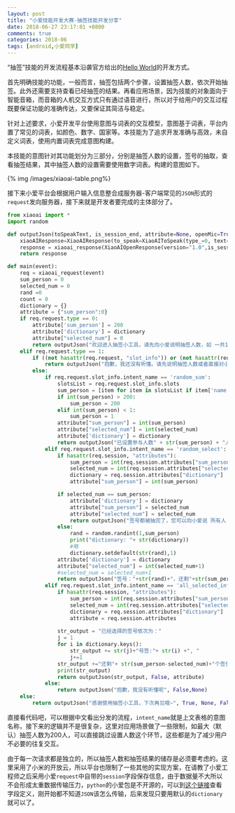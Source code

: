 ```yaml
---
layout: post
title: "小爱技能开发大赛-抽签技能开发分享"
date: 2018-06-27 23:17:01 +0800
comments: true
categories: 2018-06
tags: [android,小爱同学]
---
```

“抽签”技能的开发流程基本沿袭官方给出的[Hello World](https://xiaoai.mi.com/documents/Home?type=/api/doc/render_markdown/SkillAccess/SkillDocument/HelloWorld)的开发方式。

首先明确技能的功能，一般而言，抽签包括两个步骤，设置抽签人数，依次开始抽签。<!--more-->此外还需要支持查看已经抽签的结果。再看应用场景，因为技能的对象面向于智能音箱，而音箱的人机交互方式只有通过语音进行，所以对于给用户的交互过程既要保证功能的准确传达，又要保证其简洁与稳定。

针对上述要求，小爱开发平台使用意图与词表的交互模型，意图基于词表，平台内置了常见的词表，如颜色、数字、国家等。本技能为了追求开发准确与高效，未自定义词表，使用内置词表完成意图构建。

本技能的意图针对其功能划分为三部分，分别是抽签人数的设置，签号的抽取，查看抽签结果，其中抽签人数的设置需要使用数字词表。构建的意图如下。

{% img /images/xiaoai-table.png%}

接下来小爱平台会根据用户输入信息整合成服务器-客户端常见的`JSON`形式的`request`发向服务器，接下来就是开发者要完成的主体部分了。
```python
from xiaoai import *
import random

def outputJson(toSpeakText, is_session_end, attribute=None, openMic=True):
    xiaoAIResponse=XiaoAIResponse(to_speak=XiaoAIToSpeak(type_=0, text=toSpeakText), open_mic=openMic)
    response = xiaoai_response(XiaoAIOpenResponse(version="1.0",is_session_end=is_session_end,response=xiaoAIResponse,session_attributes=attribute))
    return response

def main(event):
    req = xiaoai_request(event)
    sum_person = 0
    selected_num = 0
    rand =0
    count = 0
    dictionary = {}
    attribute = {"sum_person":0}
    if req.request.type == 0:
        attribute['sum_person'] = 200
        attribute['dictionary'] = dictionary
        attribute["selected_num"] = 0
        return outputJson("欢迎进入抽签小工具，请先向小爱说明抽签人数，如 一共10个人", False, attribute)
    elif req.request.type == 1:
        if ((not hasattr(req.request, "slot_info")) or (not hasattr(req.request.slot_info, "intent_name"))):
            return outputJson("抱歉，我还没有听懂。请先说明抽签人数或者直接对小爱说抽签。", False, None)
        else:
            if req.request.slot_info.intent_name == 'random_sum':
                slotsList = req.request.slot_info.slots
                sum_person = [item for item in slotsList if item['name'] == 'random_sum'][0]['value']
                if int(sum_person) > 200:
                    sum_person = 200
                elif int(sum_person) < 1:
                    sum_person = 1
                attribute["sum_person"] = int(sum_person)
                attribute["selected_num"] = int(selected_num)
                attribute['dictionary'] = dictionary
                return outputJson("已设置参与人数" + str(sum_person) + "人，请大家依次对小爱说 抽签 抽取自己的签号", False,attribute)
            elif req.request.slot_info.intent_name == 'random_select':
                if hasattr(req.session, "attributes"):
                    sum_person = int(req.session.attributes["sum_person"])
                    selected_num = int(req.session.attributes["selected_num"])
                    dictionary = req.session.attributes["dictionary"]
                    attribute["sum_person"] = int(sum_person)

                if selected_num == sum_person:
                    attribute['dictionary'] = dictionary
                    attribute["sum_person"] = selected_num
                    attribute["selected_num"] = selected_num
                    return outputJson("签号都被抽完了，您可以向小爱说 所有人 来查看抽签信息或者重新设置人数哦", False,attribute)
                else:
                    rand = random.randint(1,sum_person)
                    print("dictionary: "+ str(dictionary))
                    #略
                    dictionary.setdefault(str(rand),1)
                attribute['dictionary'] = dictionary
                attribute["selected_num"] = int(selected_num+1)
                #selected_num = selected_num+1
                return outputJson("签号："+str(rand)+"，还剩"+str(sum_person-selected_num-1)+"个签位", False, attribute) 
            elif req.request.slot_info.intent_name == 'all_selected_info':
                if hasattr(req.session, "attributes"):
                    sum_person = int(req.session.attributes["sum_person"])
                    selected_num = int(req.session.attributes["selected_num"])
                    dictionary = req.session.attributes["dictionary"]
                    attribute = req.session.attributes
                
                str_output = "已经选择的签号依次为："
                j = 1
                for i in dictionary.keys():
                    str_output += str(j)+"号签:"+ str(i) +", "
                    j+=1
                str_output +="还剩"+ str(sum_person-selected_num)+"个签位未选择。"
                print(str_output)
                return outputJson(str_output, False, attribute)
            else:
                return outputJson("抱歉，我没有听懂呢", False,None)
    else:
        return outputJson("感谢使用抽签小工具，下次再见哦~", True, None, False)
```

直接看代码吧，可以根据中文看出分发的流程，`intent_name`就是上文表格的意图名称，接下来的逻辑并不是很复杂，这里对应用场景做了一些限制，如最大（默认）抽签人数为200人，可以直接跳过设置人数这个环节，这些都是为了减少用户不必要的往复交互。

由于每一次请求都是独立的，所以抽签人数和抽签结果的储存是必须要考虑的。这里采用了小米的开放云，所以平台也限制了一些其他的实现方案，在请教了小爱工程师之后采用小爱`request`中自带的`session`字段保存信息，由于数据量不大所以不会形成太重数据传输压力，`python`的小爱包是不开源的，可以到[这个链接]( https://xiaoai.mi.com/documents/Home?type=/api/doc/render_markdown/SkillAccess/SkillDocument/CustomSkills/CustomSkillsMain)查看字段定义，刚开始都不知道`JSON`该怎么传输，后来发现只要用默认的`dictionary`就可以了。
